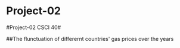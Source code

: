 # Project-02

#Project-02 CSCI 40#

##The flunctuation of differernt countries' gas prices over the years 
